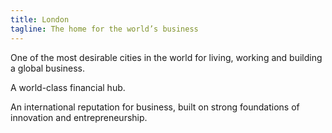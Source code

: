 ```yaml
---
title: London
tagline: The home for the world’s business
---
```

One of the most desirable cities in the world for living, working and building a global business. 


A world-class financial hub.


An international reputation for business, built on strong foundations of innovation and entrepreneurship.
